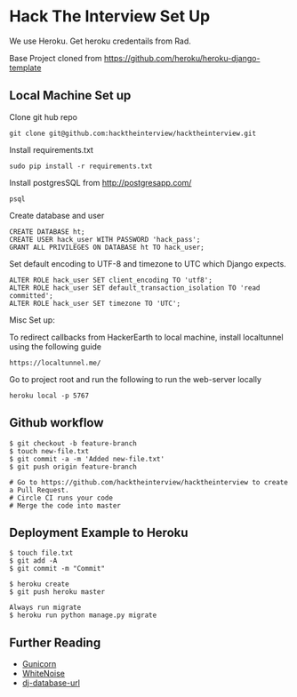 # Hack The Interview Set Up
We use Heroku. Get heroku credentails from Rad.

Base Project cloned from https://github.com/heroku/heroku-django-template

## Local Machine Set up
Clone git hub repo

    git clone git@github.com:hacktheinterview/hacktheinterview.git
        
Install requirements.txt

    sudo pip install -r requirements.txt
    
Install postgresSQL from http://postgresapp.com/

    psql

Create database and user

    CREATE DATABASE ht;
    CREATE USER hack_user WITH PASSWORD 'hack_pass';
    GRANT ALL PRIVILEGES ON DATABASE ht TO hack_user;
            
Set default encoding to UTF-8 and timezone to UTC which Django expects.

    ALTER ROLE hack_user SET client_encoding TO 'utf8';
    ALTER ROLE hack_user SET default_transaction_isolation TO 'read committed';
    ALTER ROLE hack_user SET timezone TO 'UTC';

Misc Set up:

To redirect callbacks from HackerEarth to local machine, install localtunnel using the following guide

    https://localtunnel.me/

Go to project root and run the following to run the web-server locally

    heroku local -p 5767
        
## Github workflow

    $ git checkout -b feature-branch
    $ touch new-file.txt
    $ git commit -a -m 'Added new-file.txt'
    $ git push origin feature-branch
    
    # Go to https://github.com/hacktheinterview/hacktheinterview to create a Pull Request.
    # Circle CI runs your code 
    # Merge the code into master
    
## Deployment Example to Heroku

    $ touch file.txt
    $ git add -A
    $ git commit -m "Commit"

    $ heroku create
    $ git push heroku master

    Always run migrate
    $ heroku run python manage.py migrate 


## Further Reading

- [Gunicorn](https://warehouse.python.org/project/gunicorn/)
- [WhiteNoise](https://warehouse.python.org/project/whitenoise/)
- [dj-database-url](https://warehouse.python.org/project/dj-database-url/)
